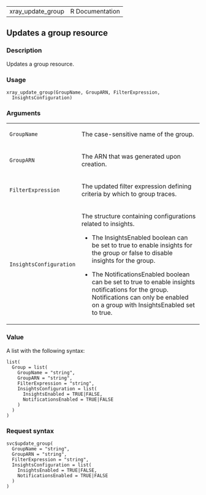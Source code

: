 <table style="width: 100%;">
<tbody>
<tr class="odd">
<td>xray_update_group</td>
<td style="text-align: right;">R Documentation</td>
</tr>
</tbody>
</table>

## Updates a group resource

### Description

Updates a group resource.

### Usage

    xray_update_group(GroupName, GroupARN, FilterExpression,
      InsightsConfiguration)

### Arguments

<table>
<colgroup>
<col style="width: 35%" />
<col style="width: 65%" />
</colgroup>
<tbody>
<tr class="odd">
<td><code id="xray_update_group_:_GroupName">GroupName</code></td>
<td><p>The case-sensitive name of the group.</p></td>
</tr>
<tr class="even">
<td><code id="xray_update_group_:_GroupARN">GroupARN</code></td>
<td><p>The ARN that was generated upon creation.</p></td>
</tr>
<tr class="odd">
<td><code
id="xray_update_group_:_FilterExpression">FilterExpression</code></td>
<td><p>The updated filter expression defining criteria by which to group
traces.</p></td>
</tr>
<tr class="even">
<td><code
id="xray_update_group_:_InsightsConfiguration">InsightsConfiguration</code></td>
<td><p>The structure containing configurations related to insights.</p>
<ul>
<li><p>The InsightsEnabled boolean can be set to true to enable insights
for the group or false to disable insights for the group.</p></li>
<li><p>The NotificationsEnabled boolean can be set to true to enable
insights notifications for the group. Notifications can only be enabled
on a group with InsightsEnabled set to true.</p></li>
</ul></td>
</tr>
</tbody>
</table>

### Value

A list with the following syntax:

    list(
      Group = list(
        GroupName = "string",
        GroupARN = "string",
        FilterExpression = "string",
        InsightsConfiguration = list(
          InsightsEnabled = TRUE|FALSE,
          NotificationsEnabled = TRUE|FALSE
        )
      )
    )

### Request syntax

    svc$update_group(
      GroupName = "string",
      GroupARN = "string",
      FilterExpression = "string",
      InsightsConfiguration = list(
        InsightsEnabled = TRUE|FALSE,
        NotificationsEnabled = TRUE|FALSE
      )
    )
